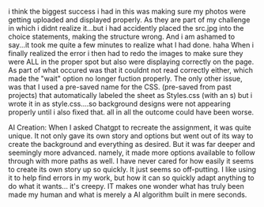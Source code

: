 i think the biggest success i had in this was making sure my photos were getting uploaded and displayed properly. As they are part of my challenge in which i didnt realize it...but i had accidently placed the src.jpg into the choice statements, making the structure wrong. And i am ashamed to say...it took me quite a few minutes to realize what I had done. haha 
When i finally realized the error i then had to redo the images to make sure they were ALL in the proper spot but also were displaying correctly on the page. As part of what occured was that it couldnt not read correctly either, which made the "wait" option no longer fuction properly. 
The only other issue, was that I used a pre-saved name for the CSS. (pre-saved from past projects) that automatically labeled the sheet as Styles.css (with an s) but i wrote it in as style.css....so background designs were not appearing properly until i also fixed that. 
all in all the outcome could have been worse. 


AI Creation: When I asked Chatgpt to recreate the assignment, it was quite unique. It not only gave its own story and options but went out of its way to create the background and everything as desired. But it was far deeper and seemingly more advanced. namely, it made more options available to follow through with more paths as well. I have never cared for how easily it seems to create its own story up so quickly. It just seems so off-putting. I like using it to help find errors in my work, but how it can so quickly adapt anything to do what it wants... it's creepy.  IT makes one wonder what has truly been made my human and what is merely a AI algorithm built in mere seconds. 
